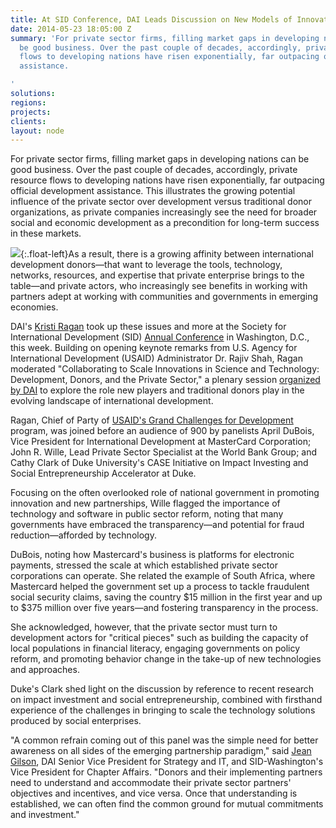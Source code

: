 ```yaml
---
title: At SID Conference, DAI Leads Discussion on New Models of Innovation and Collaboration
date: 2014-05-23 18:05:00 Z
summary: 'For private sector firms, filling market gaps in developing nations can
  be good business. Over the past couple of decades, accordingly, private resource
  flows to developing nations have risen exponentially, far outpacing official development
  assistance.

'
solutions: 
regions: 
projects: 
clients: 
layout: node
---
```


For private sector firms, filling market gaps in developing nations can be good business. Over the past couple of decades, accordingly, private resource flows to developing nations have risen exponentially, far outpacing official development assistance. This illustrates the growing potential influence of the private sector over development versus traditional donor organizations, as private companies increasingly see the need for broader social and economic development as a precondition for long-term success in these markets.

![][1]{:.float-left}As a result, there is a growing affinity between international development donors—that want to leverage the tools, technology, networks, resources, and expertise that private enterprise brings to the table—and private actors, who increasingly see benefits in working with partners adept at working with communities and governments in emerging economies.

DAI's [Kristi Ragan][2] took up these issues and more at the Society for International Development (SID) [Annual Conference][3] in Washington, D.C., this week. Building on opening keynote remarks from U.S. Agency for International Development (USAID) Administrator Dr. Rajiv Shah, Ragan moderated "Collaborating to Scale Innovations in Science and Technology: Development, Donors, and the Private Sector," a plenary session [organized by DAI][4] to explore the role new players and traditional donors play in the evolving landscape of international development.

Ragan, Chief of Party of [USAID's Grand Challenges for Development][5] program, was joined before an audience of 900 by panelists April DuBois, Vice President for International Development at MasterCard Corporation; John R. Wille, Lead Private Sector Specialist at the World Bank Group; and Cathy Clark of Duke University's CASE Initiative on Impact Investing and Social Entrepreneurship Accelerator at Duke.

Focusing on the often overlooked role of national government in promoting innovation and new partnerships, Wille flagged the importance of technology and software in public sector reform, noting that many governments have embraced the transparency—and potential for fraud reduction—afforded by technology.

DuBois, noting how Mastercard's business is platforms for electronic payments, stressed the scale at which established private sector corporations can operate. She related the example of South Africa, where Mastercard helped the government set up a process to tackle fraudulent social security claims, saving the country $15 million in the first year and up to $375 million over five years—and fostering transparency in the process.

She acknowledged, however, that the private sector must turn to development actors for "critical pieces" such as building the capacity of local populations in financial literacy, engaging governments on policy reform, and promoting behavior change in the take-up of new technologies and approaches.

Duke's Clark shed light on the discussion by reference to recent research on impact investment and social entrepreneurship, combined with firsthand experience of the challenges in bringing to scale the technology solutions produced by social enterprises.

"A common refrain coming out of this panel was the simple need for better awareness on all sides of the emerging partnership paradigm," said [Jean Gilson][6], DAI Senior Vice President for Strategy and IT, and SID-Washington's Vice President for Chapter Affairs. "Donors and their implementing partners need to understand and accommodate their private sector partners' objectives and incentives, and vice versa. Once that understanding is established, we can often find the common ground for mutual commitments and investment."

[1]: https://assetify-dai.com/news/SIDbooth1.jpg
[2]: /who-we-are/our-team/kristi-ragan
[3]: http://www.sidw.org/2014-annual-conference
[4]: /news/dai-moderate-panel-innovations-science-technology-sid-conference
[5]: /our-work/projects/worldwide-grand-challenges-development-implementation-services
[6]: /who-we-are/leadership/jean-gilson
